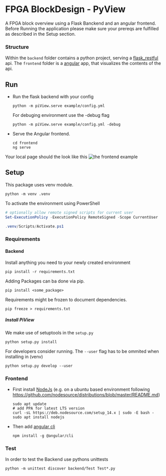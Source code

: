 # FPGA BlockDesign - PyView

A FPGA block overview using a Flask Banckend and an angular frontend.
Before Running the application please make sure your prereqs are fulfilled as described in the Setup section.

### Structure
Within the `backend` folder contains a python project, serving a [flask_restful](https://flask-restful.readthedocs.io/en/latest/) api.
The `frontend` folder is a [angular](https://angular.io) app, that visualizes the contents of the api.

## Run

- Run the flask backend with your config
  ```shell
  python -m piView.serve example/config.yml
  ```

  For debuging environment use the -debug flag
  ```shell
  python -m piView.serve example/config.yml -debug
  ```

- Serve the Angular frontend.
  ```shell
  cd frontend
  ng serve
  ```

Your local page should the look like this
![the frontend example](example/frontend.png)

## Setup

This package uses venv module.
```shell
python -m venv .venv
```

To activate the environment using PowerShell
```powershell
# optionally allow remote signed scripts for current user
Set-ExecutionPolicy -ExecutionPolicy RemoteSigned -Scope CurrentUser

.venv/Scripts/Activate.ps1
```

### Requirements

#### Backend
Install anything you need to your newly created environment
```shell
pip install -r requirements.txt
```

Adding Packages can ba done via pip.
```shell
pip install <some_package>
```

Requirements might be frozen to document dependencies.
```shell
pip freeze > requirements.txt
```

##### Install PiView
We make use of setuptools in the `setup.py`
```shell
python setup.py install
```

For developers consider running. The `--user` flag has to be ommited when installing in (venv)
```shell
python setup.py develop --user
```

### Frontend

- First install [NodeJs](https://nodejs.org/) (e.g. on a ubuntu based environment following https://github.com/nodesource/distributions/blob/master/README.md)
  ```shell
  sudo apt update
  # add PPA for latest LTS version
  curl -sL https://deb.nodesource.com/setup_14.x | sudo -E bash -
  sudo apt install nodejs
  ```
- Then add [angular cli](https://cli.angular.io/)
  ```shell
  npm install -g @angular/cli
  ```

### Test

In order to test the Backend use pythons unittests
```shell
python -m unittest discover backend/Test Test*.py
```
